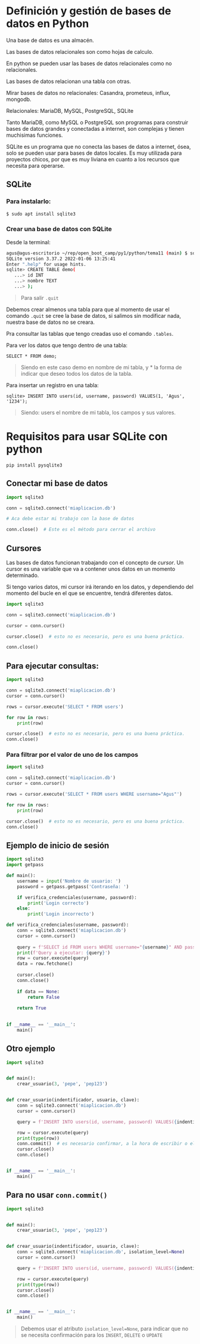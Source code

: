 # Definición y gestión de bases de datos en Python

Una base de datos es una almacén.

Las bases de datos relacionales son como hojas de calculo.

En python se pueden usar las bases de datos relacionales como no relacionales.

Las bases de datos relacionan una tabla con otras.

Mirar bases de datos no relacionales: Casandra, prometeus, influx, mongodb.

Relacionales: MariaDB, MySQL, PostgreSQL, SQLite

Tanto MariaDB, como MySQL o PostgreSQL son programas para construir bases de datos grandes y conectadas a internet, son complejas y tienen muchisimas funciones.

SQLite es un programa que no conecta las bases de datos a internet, ósea, solo se pueden usar para bases de datos locales. Es muy utilizada para proyectos chicos, por que es muy liviana en cuanto a los recursos que necesita para operarse.

## SQLite
### Para instalarlo:
```bash
$ sudo apt install sqlite3
```
### Crear una base de datos con SQLite
Desde la terminal:
```bash
agus@agus-escritorio ~/rep/open_boot_camp/py1/python/tema11 (main) $ sqlite3 mifichero.db
SQLite version 3.37.2 2022-01-06 13:25:41
Enter ".help" for usage hints.
sqlite> CREATE TABLE demo(
   ...> id INT
   ...> nombre TEXT
   ...> );
```
> Para salir `.quit`

Debemos crear almenos una tabla para que al momento de usar el comando `.quit` se cree la base de datos, si salimos sin modificar nada, nuestra base de datos no se creara.

Pra consultar las tablas que tengo creadas uso el comando `.tables`.

Para ver los datos que tengo dentro de una tabla:
```
SELECT * FROM demo;
```
> Siendo en este caso demo en nombre de mi tabla, y * la forma de indicar que deseo todos los datos de la tabla.


Para insertar un registro en una tabla:
```
sqlite> INSERT INTO users(id, username, password) VALUES(1, 'Agus', '1234');
```
> Siendo: users el nombre de mi tabla, los campos y sus valores.


# Requisitos para usar SQLite con python
```
pip install pysqlite3
```

## Conectar mi base de datos 

```python
import sqlite3

conn = sqlite3.connect('miaplicacion.db')

# Aca debe estar mi trabajo con la base de datos

conn.close()  # Este es el método para cerrar el archivo
```

## Cursores
Las bases de datos funcionan trabajando con el concepto de *cursor*.
Un cursor es una variable que va a contener unos datos en un momento determinado.

Si tengo varios datos, mi cursor irá iterando en los datos, y dependiendo del momento del bucle en el que se encuentre, tendrá diferentes datos.

```python
import sqlite3

conn = sqlite3.connect('miaplicacion.db')

cursor = conn.cursor()

cursor.close()  # esto no es necesario, pero es una buena práctica.

conn.close()  
```

## Para ejecutar consultas:
```python
import sqlite3

conn = sqlite3.connect('miaplicacion.db')
cursor = conn.cursor()

rows = cursor.execute('SELECT * FROM users')

for row in rows:
    print(row)

cursor.close()  # esto no es necesario, pero es una buena práctica.
conn.close()  
```

### Para filtrar por el valor de uno de los campos
```python
import sqlite3

conn = sqlite3.connect('miaplicacion.db')
cursor = conn.cursor()

rows = cursor.execute('SELECT * FROM users WHERE username="Agus"')

for row in rows:
    print(row)

cursor.close()  # esto no es necesario, pero es una buena práctica.
conn.close()  
```

## Ejemplo de inicio de sesión
```python
import sqlite3
import getpass

def main():
    username = input('Nombre de usuario: ')
    password = getpass.getpass('Contraseña: ')

    if verifica_credenciales(username, password):
        print('Login correcto')
    else:
        print('Login incorrecto')

def verifica_credenciales(username, password):
    conn = sqlite3.connect('miaplicacion.db')
    cursor = conn.cursor()
    
    query = f'SELECT id FROM users WHERE username="{username}" AND password="{password}"'
    print(f'Query a ejecutar: {query}')
    row = cursor.execute(query)
    data = row.fetchone()
    
    cursor.close()
    conn.close()
    
    if data == None:
        return False
    
    return True
    

if __name__ == '__main__':
    main()
```

## Otro ejemplo
```python
import sqlite3


def main():
    crear_usuario(3, 'pepe', 'pep123')


def crear_usuario(indentificador, usuario, clave):
    conn = sqlite3.connect('miaplicacion.db')
    cursor = conn.cursor()

    query = f'INSERT INTO users(id, username, password) VALUES({indentificador}, "{usuario}", "{clave}")'

    row = cursor.execute(query)
    print(type(row))
    conn.commit()  # es necesario confirmar, a la hora de escribir o eliminar
    cursor.close()
    conn.close()


if __name__ == '__main__':
    main()

```

## Para no usar `conn.commit()`
```python
import sqlite3


def main():
    crear_usuario(3, 'pepe', 'pep123')


def crear_usuario(indentificador, usuario, clave):
    conn = sqlite3.connect('miaplicacion.db', isolation_level=None)
    cursor = conn.cursor()

    query = f'INSERT INTO users(id, username, password) VALUES({indentificador}, "{usuario}", "{clave}")'

    row = cursor.execute(query)
    print(type(row))
    cursor.close()
    conn.close()


if __name__ == '__main__':
    main()

```
> Debemos usar el atributo `isolation_level=None`, para indicar que no se necesita confirmación para los `INSERT`, `DELETE` o `UPDATE`